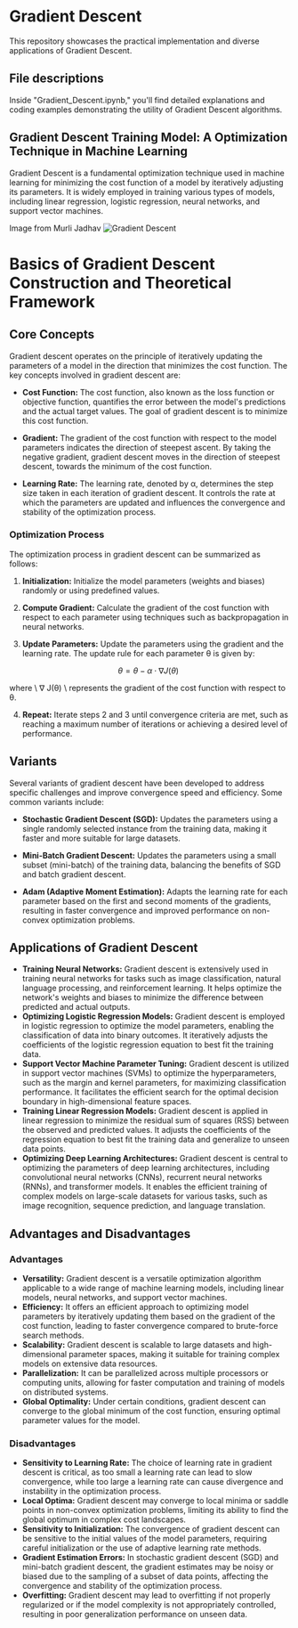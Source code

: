 # Gradient Descent

This repository showcases the practical implementation and diverse applications of Gradient Descent.

## File descriptions
Inside "Gradient_Descent.ipynb," you'll find detailed explanations and coding examples demonstrating the utility of Gradient Descent algorithms.

## Gradient Descent Training Model: A Optimization Technique in Machine Learning

Gradient Descent is a fundamental optimization technique used in machine learning for minimizing the cost function of a model by iteratively adjusting its parameters. It is widely employed in training various types of models, including linear regression, logistic regression, neural networks, and support vector machines.

Image from Murli Jadhav
![Gradient Descent](https://builtin.com/sites/www.builtin.com/files/styles/ckeditor_optimize/public/inline-images/national/gradient-descent-range.png)


# Basics of Gradient Descent Construction and Theoretical Framework

## Core Concepts

Gradient descent operates on the principle of iteratively updating the parameters of a model in the direction that minimizes the cost function. The key concepts involved in gradient descent are:

- **Cost Function:** The cost function, also known as the loss function or objective function, quantifies the error between the model's predictions and the actual target values. The goal of gradient descent is to minimize this cost function.

- **Gradient:** The gradient of the cost function with respect to the model parameters indicates the direction of steepest ascent. By taking the negative gradient, gradient descent moves in the direction of steepest descent, towards the minimum of the cost function.

- **Learning Rate:** The learning rate, denoted by &alpha;, determines the step size taken in each iteration of gradient descent. It controls the rate at which the parameters are updated and influences the convergence and stability of the optimization process.


### Optimization Process

The optimization process in gradient descent can be summarized as follows:

1. **Initialization:** Initialize the model parameters (weights and biases) randomly or using predefined values.

2. **Compute Gradient:** Calculate the gradient of the cost function with respect to each parameter using techniques such as backpropagation in neural networks.

3. **Update Parameters:** Update the parameters using the gradient and the learning rate. The update rule for each parameter &theta; is given by:

$$
\theta = \theta - \alpha \cdot \nabla J(\theta) \
$$

   where \ &nabla; J(&theta;) \ represents the gradient of the cost function with respect to &theta;.

4. **Repeat:** Iterate steps 2 and 3 until convergence criteria are met, such as reaching a maximum number of iterations or achieving a desired level of performance.

## Variants

Several variants of gradient descent have been developed to address specific challenges and improve convergence speed and efficiency. Some common variants include:

- **Stochastic Gradient Descent (SGD):** Updates the parameters using a single randomly selected instance from the training data, making it faster and more suitable for large datasets.

- **Mini-Batch Gradient Descent:** Updates the parameters using a small subset (mini-batch) of the training data, balancing the benefits of SGD and batch gradient descent.

- **Adam (Adaptive Moment Estimation):** Adapts the learning rate for each parameter based on the first and second moments of the gradients, resulting in faster convergence and improved performance on non-convex optimization problems.

## Applications of Gradient Descent

- **Training Neural Networks:** Gradient descent is extensively used in training neural networks for tasks such as image classification, natural language processing, and reinforcement learning. It helps optimize the network's weights and biases to minimize the difference between predicted and actual outputs.
- **Optimizing Logistic Regression Models:** Gradient descent is employed in logistic regression to optimize the model parameters, enabling the classification of data into binary outcomes. It iteratively adjusts the coefficients of the logistic regression equation to best fit the training data.
- **Support Vector Machine Parameter Tuning:** Gradient descent is utilized in support vector machines (SVMs) to optimize the hyperparameters, such as the margin and kernel parameters, for maximizing classification performance. It facilitates the efficient search for the optimal decision boundary in high-dimensional feature spaces.
- **Training Linear Regression Models:** Gradient descent is applied in linear regression to minimize the residual sum of squares (RSS) between the observed and predicted values. It adjusts the coefficients of the regression equation to best fit the training data and generalize to unseen data points.
- **Optimizing Deep Learning Architectures:** Gradient descent is central to optimizing the parameters of deep learning architectures, including convolutional neural networks (CNNs), recurrent neural networks (RNNs), and transformer models. It enables the efficient training of complex models on large-scale datasets for various tasks, such as image recognition, sequence prediction, and language translation.


## Advantages and Disadvantages

### Advantages

- **Versatility:** Gradient descent is a versatile optimization algorithm applicable to a wide range of machine learning models, including linear models, neural networks, and support vector machines.
- **Efficiency:** It offers an efficient approach to optimizing model parameters by iteratively updating them based on the gradient of the cost function, leading to faster convergence compared to brute-force search methods.
- **Scalability:** Gradient descent is scalable to large datasets and high-dimensional parameter spaces, making it suitable for training complex models on extensive data resources.
- **Parallelization:** It can be parallelized across multiple processors or computing units, allowing for faster computation and training of models on distributed systems.
- **Global Optimality:** Under certain conditions, gradient descent can converge to the global minimum of the cost function, ensuring optimal parameter values for the model.

### Disadvantages

- **Sensitivity to Learning Rate:** The choice of learning rate in gradient descent is critical, as too small a learning rate can lead to slow convergence, while too large a learning rate can cause divergence and instability in the optimization process.
- **Local Optima:** Gradient descent may converge to local minima or saddle points in non-convex optimization problems, limiting its ability to find the global optimum in complex cost landscapes.
- **Sensitivity to Initialization:** The convergence of gradient descent can be sensitive to the initial values of the model parameters, requiring careful initialization or the use of adaptive learning rate methods.
- **Gradient Estimation Errors:** In stochastic gradient descent (SGD) and mini-batch gradient descent, the gradient estimates may be noisy or biased due to the sampling of a subset of data points, affecting the convergence and stability of the optimization process.
- **Overfitting:** Gradient descent may lead to overfitting if not properly regularized or if the model complexity is not appropriately controlled, resulting in poor generalization performance on unseen data.

